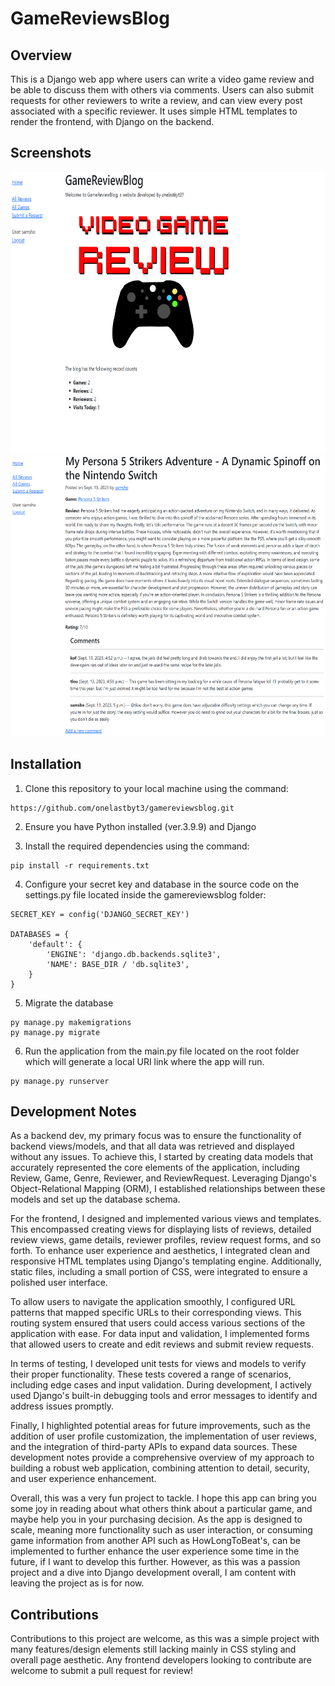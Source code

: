 # GameReviewsBlog




## Overview
This is a Django web app where users can write a video game review and be able to discuss them with others via comments. Users can also submit requests for other reviewers to write a review, and can view every post associated with a specific reviewer. It uses simple HTML templates to render the frontend, with Django on the backend. 

## Screenshots

<img src="https://github.com/onelastbyt3/gamereviewsblog/blob/main/blog/static/screenshots/01.png" width="700" height="450">

<img src="https://github.com/onelastbyt3/gamereviewsblog/blob/main/blog/static/screenshots/02.png" height="450">


## Installation

1. Clone this repository to your local machine using the command:
```
https://github.com/onelastbyt3/gamereviewsblog.git
```

2. Ensure you have Python installed (ver.3.9.9) and Django

3. Install the required dependencies using the command: 
```
pip install -r requirements.txt
```

4. Configure your secret key and database in the source code on the settings.py file located inside the gamereviewsblog folder:
```
SECRET_KEY = config('DJANGO_SECRET_KEY')

DATABASES = {
    'default': {
        'ENGINE': 'django.db.backends.sqlite3',
        'NAME': BASE_DIR / 'db.sqlite3',
    }
}
```

5. Migrate the database
```
py manage.py makemigrations
py manage.py migrate
```

6. Run the application from the main.py file located on the root folder which will generate a local URI link where the app will run.
```
py manage.py runserver
```
## Development Notes
As a backend dev, my primary focus was to ensure the functionality of backend views/models, and that all data was retrieved and displayed without any issues. To achieve this, I started by creating data models that accurately represented the core elements of the application, including Review, Game, Genre, Reviewer, and ReviewRequest. Leveraging Django's Object-Relational Mapping (ORM), I established relationships between these models and set up the database schema.

For the frontend, I designed and implemented various views and templates. This encompassed creating views for displaying lists of reviews, detailed review views, game details, reviewer profiles, review request forms, and so forth. To enhance user experience and aesthetics, I integrated clean and responsive HTML templates using Django's templating engine. Additionally, static files, including a small portion of CSS, were integrated to ensure a polished user interface.

To allow users to navigate the application smoothly, I configured URL patterns that mapped specific URLs to their corresponding views. This routing system ensured that users could access various sections of the application with ease. For data input and validation, I implemented forms that allowed users to create and edit reviews and submit review requests.

In terms of testing, I developed unit tests for views and models to verify their proper functionality. These tests covered a range of scenarios, including edge cases and input validation. During development, I actively used Django's built-in debugging tools and error messages to identify and address issues promptly.

Finally, I highlighted potential areas for future improvements, such as the addition of user profile customization, the implementation of user reviews, and the integration of third-party APIs to expand data sources. These development notes provide a comprehensive overview of my approach to building a robust web application, combining attention to detail, security, and user experience enhancement.

Overall, this was a very fun project to tackle. I hope this app can bring you some joy in reading about what others think about a particular game, and maybe help you in your purchasing decision. As the app is designed to scale, meaning more functionality such as user interaction, or consuming game information from another API such as HowLongToBeat's, can be implemented to further enhance the user experience some time in the future, if I want to develop this further. However, as this was a passion project and a dive into Django development overall, I am content with leaving the project as is for now. 


## Contributions
Contributions to this project are welcome, as this was a simple project with many features/design elements still lacking mainly in CSS styling and overall page aesthetic. Any frontend developers looking to contribute are welcome to submit a pull request for review! 
